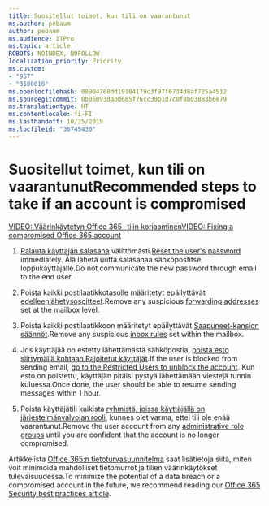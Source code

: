 ```yaml
---
title: Suositellut toimet, kun tili on vaarantunut
ms.author: pebaum
author: pebaum
ms.audience: ITPro
ms.topic: article
ROBOTS: NOINDEX, NOFOLLOW
localization_priority: Priority
ms.custom:
- "957"
- "3100016"
ms.openlocfilehash: 08904708dd19104179c3f97f6734d8af725a4512
ms.sourcegitcommit: 0b06093dabd685f76cc39b1d7c0f8b03883b6e79
ms.translationtype: HT
ms.contentlocale: fi-FI
ms.lasthandoff: 10/25/2019
ms.locfileid: "36745430"
---
```

# <a name="recommended-steps-to-take-if-an-account-is-compromised"></a><span data-ttu-id="a2d3e-102">Suositellut toimet, kun tili on vaarantunut</span><span class="sxs-lookup"><span data-stu-id="a2d3e-102">Recommended steps to take if an account is compromised</span></span>

[<span data-ttu-id="a2d3e-103">VIDEO: Väärinkäytetyn Office 365 -tilin korjaaminen</span><span class="sxs-lookup"><span data-stu-id="a2d3e-103">VIDEO: Fixing a compromised Office 365 account</span></span>](https://www.microsoft.com/videoplayer/embed/RE2jvOb?pid=ocpVideo0-innerdiv-oneplayer&amp;postJsllMsg=true&amp;maskLevel=20&amp;autoplay=true)
  
1. <span data-ttu-id="a2d3e-104">[Palauta käyttäjän salasana](https://docs.microsoft.com/office365/admin/add-users/reset-passwords) välittömästi.</span><span class="sxs-lookup"><span data-stu-id="a2d3e-104">[Reset the user's password](https://docs.microsoft.com/office365/admin/add-users/reset-passwords) immediately.</span></span> <span data-ttu-id="a2d3e-105">Älä lähetä uutta salasanaa sähköpostitse loppukäyttäjälle.</span><span class="sxs-lookup"><span data-stu-id="a2d3e-105">Do not communicate the new password through email to the end user.</span></span>

2. <span data-ttu-id="a2d3e-106">Poista kaikki postilaatikkotasolle määritetyt epäilyttävät [edelleenlähetysosoitteet](https://docs.microsoft.com/office365/admin/email/configure-email-forwarding).</span><span class="sxs-lookup"><span data-stu-id="a2d3e-106">Remove any suspicious [forwarding addresses](https://docs.microsoft.com/office365/admin/email/configure-email-forwarding) set at the mailbox level.</span></span>

3. <span data-ttu-id="a2d3e-107">Poista kaikki postilaatikkoon määritetyt epäilyttävät [Saapuneet-kansion säännöt](https://support.office.com/article/1433E3A0-7FB0-4999-B536-50E05CB67FED).</span><span class="sxs-lookup"><span data-stu-id="a2d3e-107">Remove any suspicious [inbox rules](https://support.office.com/article/1433E3A0-7FB0-4999-B536-50E05CB67FED) set within the mailbox.</span></span>

4. <span data-ttu-id="a2d3e-108">Jos käyttäjää on estetty lähettämästä sähköpostia, [poista esto siirtymällä kohtaan Rajoitetut käyttäjät](https://protection.office.com/?hash=/restrictedusers).</span><span class="sxs-lookup"><span data-stu-id="a2d3e-108">If the user is blocked from sending email, [go to the Restricted Users to unblock the account](https://protection.office.com/?hash=/restrictedusers).</span></span> <span data-ttu-id="a2d3e-109">Kun esto on poistettu, käyttäjän pitäisi pystyä lähettämään viestejä tunnin kuluessa.</span><span class="sxs-lookup"><span data-stu-id="a2d3e-109">Once done, the user should be able to resume sending messages within 1 hour.</span></span>

5. <span data-ttu-id="a2d3e-110">Poista käyttäjätili kaikista [ryhmistä, joissa käyttäjällä on järjestelmänvalvojan rooli](https://docs.microsoft.com//office365/admin/add-users/assign-admin-roles), kunnes olet varma, ettei tili ole enää vaarantunut.</span><span class="sxs-lookup"><span data-stu-id="a2d3e-110">Remove the user account from any [administrative role groups](https://docs.microsoft.com//office365/admin/add-users/assign-admin-roles) until you are confident that the account is no longer compromised.</span></span>

<span data-ttu-id="a2d3e-111">Artikkelista [Office 365:n tietoturvasuunnitelma](https://docs.microsoft.com//office365/securitycompliance/security-roadmap) saat lisätietoja siitä, miten voit minimoida mahdolliset tietomurrot ja tilien väärinkäytökset tulevaisuudessa.</span><span class="sxs-lookup"><span data-stu-id="a2d3e-111">To minimize the potential of a data breach or a compromised account in the future, we recommend reading our [Office 365 Security best practices article](https://docs.microsoft.com//office365/securitycompliance/security-roadmap).</span></span>
  
